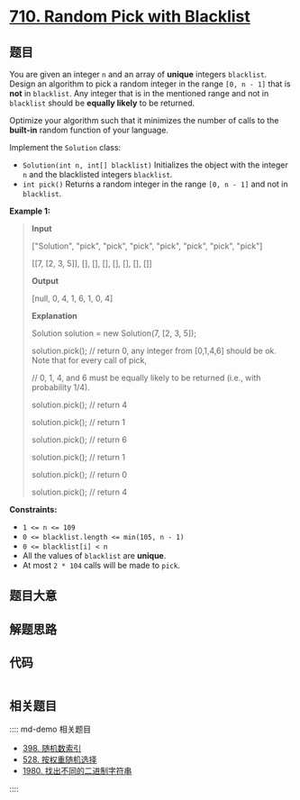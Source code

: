# [710. Random Pick with Blacklist](https://leetcode.com/problems/random-pick-with-blacklist)

## 题目

You are given an integer `n` and an array of **unique** integers `blacklist`.
Design an algorithm to pick a random integer in the range `[0, n - 1]` that is
**not** in `blacklist`. Any integer that is in the mentioned range and not in
`blacklist` should be **equally likely** to be returned.

Optimize your algorithm such that it minimizes the number of calls to the
**built-in** random function of your language.

Implement the `Solution` class:

  * `Solution(int n, int[] blacklist)` Initializes the object with the integer `n` and the blacklisted integers `blacklist`.
  * `int pick()` Returns a random integer in the range `[0, n - 1]` and not in `blacklist`.



**Example 1:**

> 
> 
> 
> 
> 
> **Input**
> 
> ["Solution", "pick", "pick", "pick", "pick", "pick", "pick", "pick"]
> 
> [[7, [2, 3, 5]], [], [], [], [], [], [], []]
> 
> **Output**
> 
> [null, 0, 4, 1, 6, 1, 0, 4]
> 
> 
> 
> **Explanation**
> 
> Solution solution = new Solution(7, [2, 3, 5]);
> 
> solution.pick(); // return 0, any integer from [0,1,4,6] should be ok. Note that for every call of pick,
> 
> > 
> > 
> > 
> > 
>  // 0, 1, 4, and 6 must be equally likely to be returned (i.e., with probability 1/4).
> 
> solution.pick(); // return 4
> 
> solution.pick(); // return 1
> 
> solution.pick(); // return 6
> 
> solution.pick(); // return 1
> 
> solution.pick(); // return 0
> 
> solution.pick(); // return 4

**Constraints:**

  * `1 <= n <= 109`
  * `0 <= blacklist.length <= min(105, n - 1)`
  * `0 <= blacklist[i] < n`
  * All the values of `blacklist` are **unique**.
  * At most `2 * 104` calls will be made to `pick`.


## 题目大意

## 解题思路

## 代码

```javascript

```

## 相关题目

:::: md-demo 相关题目
- [398. 随机数索引](https://leetcode.com/problems/random-pick-index)
- [528. 按权重随机选择](https://leetcode.com/problems/random-pick-with-weight)
- [1980. 找出不同的二进制字符串](https://leetcode.com/problems/find-unique-binary-string)

::::
